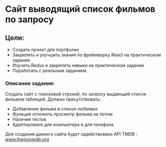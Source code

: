 # Сайт выводящий список фильмов по запросу

## Цели:
- Создать проект для портфолио
- Закрепить и улучшить знания по фреймворку React на практическом задании
- Изучить Redux и закрепить навыки на практическом задании
- Поработать с реальным заданием.

### Описание задания:

Создать сайт с поисковой строкой, по запросу выдающий список фильмов таблицей.
Должно присутствовать:
- Добавление фильма в список любимых
- Функция отложить просмотр фильма на потом
- Наличие тестов
- Адаптировано для компьютера и для телефона

Для создания данного сайта будет задействовано API TMDB : www.themoviedb.org

